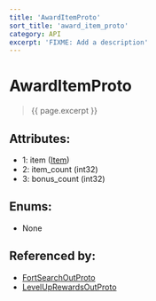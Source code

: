 ```yaml
---
title: 'AwardItemProto'
sort_title: 'award_item_proto'
category: API
excerpt: 'FIXME: Add a description'
---
```


[comment]: <> (THIS PART IS GENERATED - AKA DON'T EDIT THIS PART MANUALLY)

# AwardItemProto

> {{ page.excerpt }}

## Attributes:

- 1: item ([Item](../../enums/Item/))
- 2: item_count (int32)
- 3: bonus_count (int32)

## Enums:

- None

## Referenced by:

- [FortSearchOutProto](../FortSearchOutProto/)
- [LevelUpRewardsOutProto](../LevelUpRewardsOutProto/)

[comment]: <> (YOU CAN EDIT AFTER THIS)
